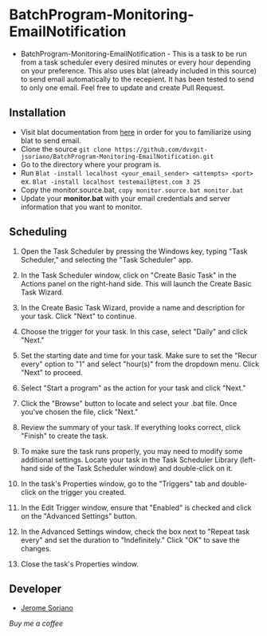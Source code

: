 # BatchProgram-Monitoring-EmailNotification

- BatchProgram-Monitoring-EmailNotification - This is a task to be run from a task scheduler every desired minutes or every hour depending on your preference. This also uses blat (already included in this source) to send email automatically to the recepient. It has been tested to send to only one email. Feel free to update and create Pull Request.

## Installation

- Visit blat documentation from [here](https://www.blat.net/) in order for you to familiarize using blat to send email.
- Clone the source `git clone https://github.com/dvxgit-jsoriano/BatchProgram-Monitoring-EmailNotification.git`
- Go to the directory where your program is.
- Run `Blat -install localhost <your_email_sender> <attempts> <port>` ex. `Blat -install localhost testemail@test.com 3 25`
- Copy the monitor.source.bat, `copy monitor.source.bat monitor.bat`
- Update your **monitor.bat** with your email credentials and server information that you want to monitor.

## Scheduling

1. Open the Task Scheduler by pressing the Windows key, typing "Task Scheduler," and selecting the "Task Scheduler" app.

2. In the Task Scheduler window, click on "Create Basic Task" in the Actions panel on the right-hand side. This will launch the Create Basic Task Wizard.

3. In the Create Basic Task Wizard, provide a name and description for your task. Click "Next" to continue.

4. Choose the trigger for your task. In this case, select "Daily" and click "Next."

5. Set the starting date and time for your task. Make sure to set the "Recur every" option to "1" and select "hour(s)" from the dropdown menu. Click "Next" to proceed.

6. Select "Start a program" as the action for your task and click "Next."

7. Click the "Browse" button to locate and select your .bat file. Once you've chosen the file, click "Next."

8. Review the summary of your task. If everything looks correct, click "Finish" to create the task.

9. To make sure the task runs properly, you may need to modify some additional settings. Locate your task in the Task Scheduler Library (left-hand side of the Task Scheduler window) and double-click on it.

10. In the task's Properties window, go to the "Triggers" tab and double-click on the trigger you created.

11. In the Edit Trigger window, ensure that "Enabled" is checked and click on the "Advanced Settings" button.

12. In the Advanced Settings window, check the box next to "Repeat task every" and set the duration to "Indefinitely." Click "OK" to save the changes.

13. Close the task's Properties window.

## Developer

- [Jerome Soriano](https://github.com/dvxgit-jsoriano)

*Buy me a coffee*